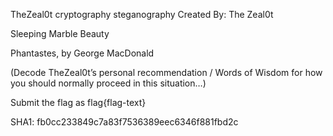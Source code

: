 TheZeal0t cryptography steganography
Created By: The Zeal0t

Sleeping Marble Beauty

Phantastes, by George MacDonald

(Decode TheZeal0t’s personal recommendation / Words of Wisdom for how you should normally proceed in this situation…)

Submit the flag as flag{flag-text}

SHA1: fb0cc233849c7a83f7536389eec6346f881fbd2c
